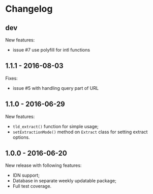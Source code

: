 # Changelog

## dev

New features:
* issue #7 use polyfill for intl functions

## 1.1.1 - 2016-08-03

Fixes:
* issue #5 with handling query part of URL

## 1.1.0 - 2016-06-29

New features:
* `tld_extract()` function for simple usage;
* `setExtractionMode()` method on `Extract` class for setting extract options.

## 1.0.0 - 2016-06-20

New release with following features:
* IDN support;
* Database in separate weekly updatable package;
* Full test coverage.
